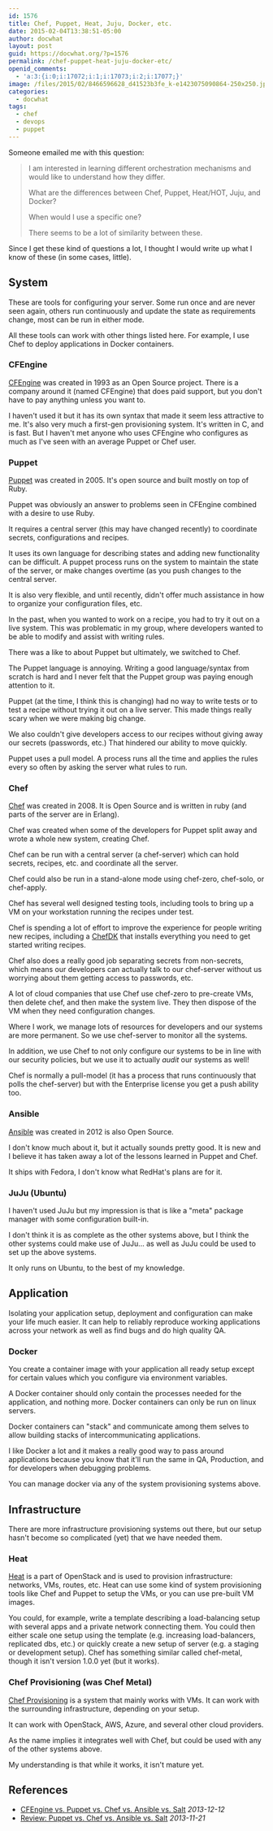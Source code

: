 ```yaml
---
id: 1576
title: Chef, Puppet, Heat, Juju, Docker, etc.
date: 2015-02-04T13:38:51-05:00
author: docwhat
layout: post
guid: https://docwhat.org/?p=1576
permalink: /chef-puppet-heat-juju-docker-etc/
openid_comments:
  - 'a:3:{i:0;i:17072;i:1;i:17073;i:2;i:17077;}'
image: /files/2015/02/8466596628_d41523b3fe_k-e1423075090864-250x250.jpg
categories:
  - docwhat
tags:
  - chef
  - devops
  - puppet
---
```

Someone emailed me with this question:

> I am interested in learning different orchestration mechanisms and would like
> to understand how they differ.
>
> What are the differences between Chef, Puppet, Heat/HOT, Juju, and Docker?
>
> When would I use a specific one?
>
> There seems to be a lot of similarity between these.

Since I get these kind of questions a lot, I thought I would write up what I
know of these (in some cases, little).

System
------

These are tools for configuring your server. Some run once and are never seen
again, others run continuously and update the state as requirements change,
most can be run in either mode.

All these tools can work with other things listed here. For example, I use Chef
to deploy applications in Docker containers.

### CFEngine

[CFEngine](http://cfengine.com/) was created in 1993 as an Open Source project.
There is a company around it (named CFEngine) that does paid support, but you
don't have to pay anything unless you want to.

I haven't used it but it has its own syntax that made it seem less attractive
to me. It's also very much a first-gen provisioning system. It's written in C,
and is fast. But I haven't met anyone who uses CFEngine who configures as much
as I've seen with an average Puppet or Chef user.

### Puppet

[Puppet](http://puppetlabs.com/puppet/what-is-puppet) was created in 2005. It's
open source and built mostly on top of Ruby.

Puppet was obviously an answer to problems seen in CFEngine combined with a
desire to use Ruby.

It requires a central server (this may have changed recently) to coordinate
secrets, configurations and recipes.

It uses its own language for describing states and adding new functionality can
be difficult. A puppet process runs on the system to maintain the state of the
server, or make changes overtime (as you push changes to the central server.

It is also very flexible, and until recently, didn't offer much assistance in
how to organize your configuration files, etc.

In the past, when you wanted to work on a recipe, you had to try it out on a
live system. This was problematic in my group, where developers wanted to be
able to modify and assist with writing rules.

There was a like to about Puppet but ultimately, we switched to Chef.

The Puppet language is annoying. Writing a good language/syntax from scratch is
hard and I never felt that the Puppet group was paying enough attention to it.

Puppet (at the time, I think this is changing) had no way to write tests or to
test a recipe without trying it out on a live server. This made things really
scary when we were making big change.

We also couldn't give developers access to our recipes without giving away our
secrets (passwords, etc.) That hindered our ability to move quickly.

Puppet uses a pull model. A process runs all the time and applies the rules
every so often by asking the server what rules to run.

### Chef

[Chef](http://chef.io) was created in 2008. It is Open Source and is written in
ruby (and parts of the server are in Erlang).

Chef was created when some of the developers for Puppet split away and wrote a
whole new system, creating Chef.

Chef can be run with a central server (a chef-server) which can hold secrets,
recipes, etc. and coordinate all the server.

Chef could also be run in a stand-alone mode using chef-zero, chef-solo, or
chef-apply.

Chef has several well designed testing tools, including tools to bring up a VM
on your workstation running the recipes under test.

Chef is spending a lot of effort to improve the experience for people writing
new recipes, including a [ChefDK](https://downloads.chef.io/chef-dk/) that
installs everything you need to get started writing recipes.

Chef also does a really good job separating secrets from non-secrets, which
means our developers can actually talk to our chef-server without us worrying
about them getting access to passwords, etc.

A lot of cloud companies that use Chef use chef-zero to pre-create VMs, then
delete chef, and then make the system live. They then dispose of the VM when
they need configuration changes.

Where I work, we manage lots of resources for developers and our systems are
more permanent. So we use chef-server to monitor all the systems.

In addition, we use Chef to not only configure our systems to be in line with
our security policies, but we use it to actually *audit* our systems as well!

Chef is normally a pull-model (it has a process that runs continuously that
polls the chef-server) but with the Enterprise license you get a push ability
too.

### Ansible

[Ansible](http://www.ansible.com) was created in 2012 is also Open Source.

I don't know much about it, but it actually sounds pretty good. It is new and I
believe it has taken away a lot of the lessons learned in Puppet and Chef.

It ships with Fedora, I don't know what RedHat's plans are for it.

### JuJu (Ubuntu)

I haven't used JuJu but my impression is that is like a "meta" package manager
with some configuration built-in.

I don't think it is as complete as the other systems above, but I think the
other systems could make use of JuJu... as well as JuJu could be used to set up
the above systems.

It only runs on Ubuntu, to the best of my knowledge.

Application
-----------

Isolating your application setup, deployment and configuration can make your
life much easier. It can help to reliably reproduce working applications across
your network as well as find bugs and do high quality QA.

### Docker

You create a container image with your application all ready setup except for
certain values which you configure via environment variables.

A Docker container should only contain the processes needed for the
application, and nothing more. Docker containers can only be run on linux
servers.

Docker containers can "stack" and communicate among them selves to allow
building stacks of intercommunicating applications.

I like Docker a lot and it makes a really good way to pass around applications
because you know that it'll run the same in QA, Production, and for developers
when debugging problems.

You can manage docker via any of the system provisioning systems above.

Infrastructure
--------------

There are more infrastructure provisioning systems out there, but our setup
hasn't become so complicated (yet) that we have needed them.

### Heat

[Heat](https://wiki.openstack.org/wiki/Heat) is a part of OpenStack and is used
to provision infrastructure: networks, VMs, routes, etc. Heat can use some kind
of system provisioning tools like Chef and Puppet to setup the VMs, or you can
use pre-built VM images.

You could, for example, write a template describing a load-balancing setup with
several apps and a private network connecting them. You could then either scale
one setup using the template (e.g. increasing load-balancers, replicated dbs,
etc.) or quickly create a new setup of server (e.g. a staging or development
setup). Chef has something similar called chef-metal, though it isn't version
1.0.0 yet (but it works).

### Chef Provisioning (was Chef Metal)

[Chef Provisioning](https://github.com/chef/chef-provisioning) is a system that
mainly works with VMs. It can work with the surrounding infrastructure,
depending on your setup.

It can work with OpenStack, AWS, Azure, and several other cloud providers.

As the name implies it integrates well with Chef, but could be used with any of
the other systems above.

My understanding is that while it works, it isn't mature yet.

References
----------

-   [CFEngine vs. Puppet vs. Chef vs. Ansible vs.
    Salt](http://blog.normation.com/en/2013/12/12/cfengine-vs-puppet-vs-chef-vs-ansible-vs-salt/)
    *2013-12-12*
-   [Review: Puppet vs. Chef vs. Ansible vs.
    Salt](http://www.infoworld.com/article/2609482/data-center/review--puppet-vs--chef-vs--ansible-vs--salt.html)
    *2013-11-21*
